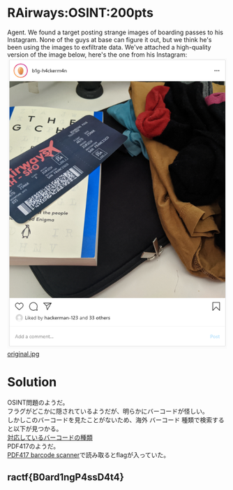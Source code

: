 # RAirways:OSINT:200pts
Agent. We found a target posting strange images of boarding passes to his Instagram. None of the guys at base can figure it out, but we think he's been using the images to exfiltrate data. We've attached a high-quality version of the image below, here's the one from his Instagram:  
![image.png](image.png)  
[original.jpg](original.jpg)  

# Solution
OSINT問題のようだ。  
フラグがどこかに隠されているようだが、明らかにバーコードが怪しい。  
しかしこのバーコードを見たことがないため、海外 バーコード 種類で検索すると以下が見つかる。  
[対応しているバーコードの種類](https://docs.grapecity.com/help/pluspak-winforms-8/GcBarCode_BarCodeType.html)  
PDF417のようだ。  
[PDF417 barcode scanner](https://play.google.com/store/apps/details?id=mobi.pdf417)で読み取るとflagが入っていた。  

## ractf{B0ard1ngP4ssD4t4}